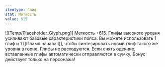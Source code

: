 ```yaml
---
itemtype: Глиф
stat: Меткость 
value: 615
---
```

![[Temp/Placeholder_Glyph.png]]
Меткость +615. Глифы высокого уровня усиливают базовые характеристики пояса. Вы можете использовать 1 глиф и 1 [[Пламя начала I]], чтобы синтезировать новый глиф такого же уровня в горне. Глифы не расходуются. Если снять одеяние, вставленные глифы автоматически отправляются в сумку. Бонус действует только на персонажа!
